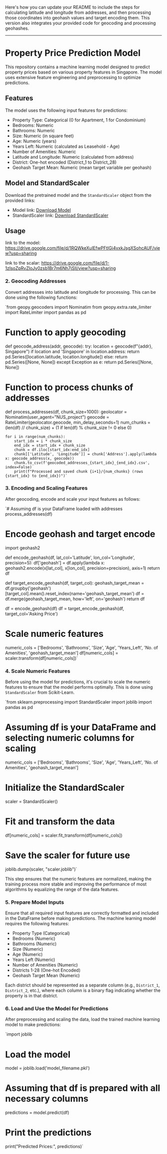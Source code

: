 Here's how you can update your README to include the steps for calculating latitude and longitude from addresses, and then processing those coordinates into geohash values and target encoding them. This version also integrates your provided code for geocoding and processing geohashes.

* * * * *

Property Price Prediction Model
===============================

This repository contains a machine learning model designed to predict property prices based on various property features in Singapore. The model uses extensive feature engineering and preprocessing to optimize predictions.

Features
--------

The model uses the following input features for predictions:

-   Property Type: Categorical (0 for Apartment, 1 for Condominium)
-   Bedrooms: Numeric
-   Bathrooms: Numeric
-   Size: Numeric (in square feet)
-   Age: Numeric (years)
-   Years Left: Numeric (calculated as Leasehold - Age)
-   Number of Amenities: Numeric
-   Latitude and Longitude: Numeric (calculated from address)
-   District: One-hot encoded (District_1 to District_28)
-   Geohash Target Mean: Numeric (mean target variable per geohash)

Model and StandardScaler
------------------------

Download the pretrained model and the `StandardScaler` object from the provided links:

-   Model link: [Download Model](https://drive.google.com/file/d/1RQWkeXulEfwPFtIGi4vxkJsgXSohcAUF/view?usp=sharing)
-   StandardScaler link: [Download StandardScaler](https://drive.google.com/file/d/1-1zIsoZpRvZloJy0zsb1Br7m6Nh7jSIl/view?usp=sharing)

Usage
-----

link to the model: <https://drive.google.com/file/d/1RQWkeXulEfwPFtIGi4vxkJsgXSohcAUF/view?usp=sharing> 

link to the scalar: <https://drive.google.com/file/d/1-1zIsoZpRvZloJy0zsb1Br7m6Nh7jSIl/view?usp=sharing>

### 2\. Geocoding Addresses

Convert addresses into latitude and longitude for processing. This can be done using the following functions:


`from geopy.geocoders import Nominatim
from geopy.extra.rate_limiter import RateLimiter
import pandas as pd

# Function to apply geocoding
def geocode_address(addr, geocode):
    try:
        location = geocode(f"{addr}, Singapore")
        if location and 'Singapore' in location.address:
            return pd.Series([location.latitude, location.longitude])
        else:
            return pd.Series([None, None])
    except Exception as e:
        return pd.Series([None, None])

# Function to process chunks of addresses
def process_addresses(df, chunk_size=1000):
    geolocator = Nominatim(user_agent="NUS_project")
    geocode = RateLimiter(geolocator.geocode, min_delay_seconds=1)
    num_chunks = (len(df) // chunk_size) + (1 if len(df) % chunk_size != 0 else 0)

    for i in range(num_chunks):
        start_idx = i * chunk_size
        end_idx = start_idx + chunk_size
        chunk = df.iloc[start_idx:end_idx]
        chunk[['Latitude', 'Longitude']] = chunk['Address'].apply(lambda x: geocode_address(x, geocode))
        chunk.to_csv(f'geocoded_addresses_{start_idx}_{end_idx}.csv', index=False)
        print(f"Processed and saved chunk {i+1}/{num_chunks} (rows {start_idx} to {end_idx})")`

### 3\. Encoding and Scaling Features

After geocoding, encode and scale your input features as follows:



`# Assuming df is your DataFrame loaded with addresses
process_addresses(df)

# Encode geohash and target encode
import geohash2

def encode_geohash(df, lat_col='Latitude', lon_col='Longitude', precision=5):
    df['geohash'] = df.apply(lambda x: geohash2.encode(x[lat_col], x[lon_col], precision=precision), axis=1)
    return df

def target_encode_geohash(df, target_col):
    geohash_target_mean = df.groupby('geohash')[target_col].mean().reset_index(name='geohash_target_mean')
    df = df.merge(geohash_target_mean, how='left', on='geohash')
    return df

df = encode_geohash(df)
df = target_encode_geohash(df, target_col='Asking Price')

# Scale numeric features
numeric_cols = ['Bedrooms', 'Bathrooms', 'Size', 'Age', 'Years_Left', 'No. of Amenities', 'geohash_target_mean']
df[numeric_cols] = scaler.transform(df[numeric_cols])`

### 4\. Scale Numeric Features

Before using the model for predictions, it's crucial to scale the numeric features to ensure that the model performs optimally. This is done using `StandardScaler` from Scikit-Learn.


`from sklearn.preprocessing import StandardScaler
import joblib
import pandas as pd

# Assuming df is your DataFrame and selecting numeric columns for scaling
numeric_cols = ['Bedrooms', 'Bathrooms', 'Size', 'Age', 'Years_Left',
                'No. of Amenities', 'geohash_target_mean']

# Initialize the StandardScaler
scaler = StandardScaler()

# Fit and transform the data
df[numeric_cols] = scaler.fit_transform(df[numeric_cols])

# Save the scaler for future use
joblib.dump(scaler, "scaler.joblib")`

This step ensures that the numeric features are normalized, making the training process more stable and improving the performance of most algorithms by equalizing the range of the data features.

### 5\. Prepare Model Inputs

Ensure that all required input features are correctly formatted and included in the DataFrame before making predictions. The machine learning model requires the following features:

-   Property Type (Categorical)
-   Bedrooms (Numeric)
-   Bathrooms (Numeric)
-   Size (Numeric)
-   Age (Numeric)
-   Years Left (Numeric)
-   Number of Amenities (Numeric)
-   Districts 1-28 (One-hot Encoded)
-   Geohash Target Mean (Numeric)

Each district should be represented as a separate column (e.g., `District_1`, `District_2`, etc.), where each column is a binary flag indicating whether the property is in that district.

### 6\. Load and Use the Model for Predictions

After preprocessing and scaling the data, load the trained machine learning model to make predictions:


`import joblib

# Load the model
model = joblib.load('model_filename.pkl')

# Assuming that df is prepared with all necessary columns
predictions = model.predict(df)

# Print the predictions
print("Predicted Prices:", predictions)`
